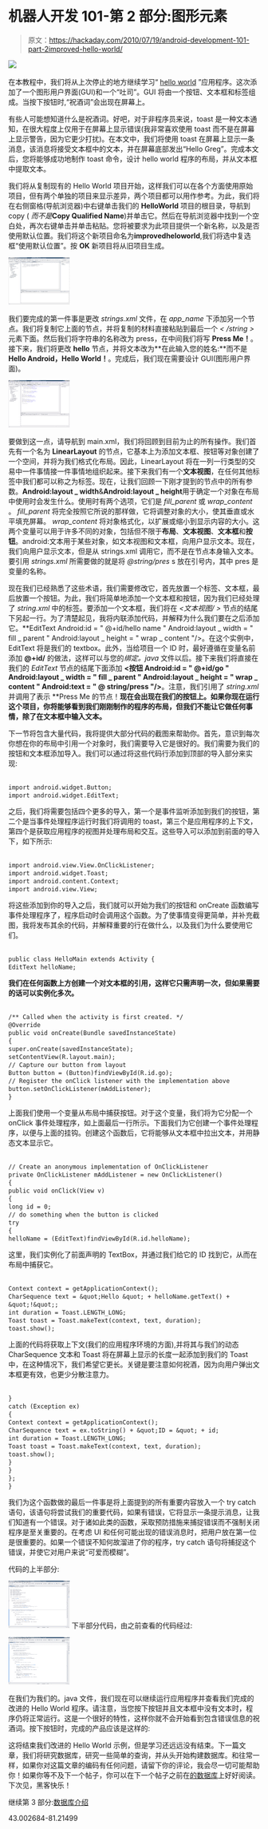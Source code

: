 # 机器人开发 101-第 2 部分:图形元素

> 原文：<https://hackaday.com/2010/07/19/android-development-101-part-2improved-hello-world/>

![](img/6f1f3ace54024f5860ef2cb48626e337.png)

在本教程中，我们将从上次停止的地方继续学习“ [hello world](http://hackaday.com/2010/07/15/android-dev-101-%E2%80%93-part-1hello-world/) ”应用程序。这次添加了一个图形用户界面(GUI)和一个“吐司”。GUI 将由一个按钮、文本框和标签组成。当按下按钮时,“祝酒词”会出现在屏幕上。

有些人可能想知道什么是祝酒词。好吧，对于非程序员来说，toast 是一种文本通知，在很大程度上仅用于在屏幕上显示错误(我非常喜欢使用 toast 而不是在屏幕上显示警告，因为它更少打扰)。在本文中，我们将使用 toast 在屏幕上显示一条消息，该消息将接受文本框中的文本，并在屏幕底部发出“Hello Greg”。完成本文后，您将能够成功地制作 toast 命令，设计 hello world 程序的布局，并从文本框中提取文本。

我们将从复制现有的 Hello World 项目开始，这样我们可以在各个方面使用原始项目，但有两个单独的项目来显示差异，两个项目都可以用作参考。为此，我们将在右侧窗格(导航浏览器)中右键单击我们的 **HelloWorld** 项目的根目录，导航到 copy ( *而不是***Copy Qualified Name**)并单击它。然后在导航浏览器中找到一个空白处，再次右键单击并单击粘贴。您将被要求为此项目提供一个新名称，以及是否使用默认位置。我们将这个新项目命名为**improvedheloworld**,我们将选中复选框“使用默认位置”。按 **OK** 新项目将从旧项目生成。

[![](img/217e4f2539f6ed264d60dff9cbe4e7ff.png "Strings")](http://hackaday.com/wp-content/uploads/2010/07/strings1.png)

我们要完成的第一件事是更改 *strings.xml* 文件，在 *app_name* 下添加另一个节点。我们将复制它上面的节点，并将复制的材料直接粘贴到最后一个 *< /string >* 元素下面。然后我们将字符串的名称改为 press，在中间我们将写 **Press Me！**。接下来，我们将更改 **hello** 节点，并将文本改为**在此输入您的姓名:**而不是 **Hello Android，Hello World！**。完成后，我们现在需要设计 GUI(图形用户界面)。

[![](img/51e629eff3b9c97134973f3753629bff.png "main")](http://hackaday.com/wp-content/uploads/2010/07/main1.png)

要做到这一点，请导航到 main.xml，我们将回顾到目前为止的所有操作。我们首先有一个名为 **LinearLayout** 的节点，它基本上为添加文本框、按钮等对象创建了一个空间，并将为我们格式化布局。因此，LinearLayout 将在一列一行类型的交易中一件事情接一件事情地组织起来。接下来我们有一个**文本视图**，在任何其他标签中我们都可以称之为标签。现在，让我们回顾一下刚才提到的节点中的所有参数。**Android:layout _ width**&**Android:layout _ height**用于确定一个对象在布局中使用时会发生什么。使用时有两个选项，它们是 *fill_parent* 或 *wrap_content* 。 *fill_parent* 将完全按照它所说的那样做，它将调整对象的大小，使其垂直或水平填充屏幕。 *wrap_content* 将对象格式化，以扩展或缩小到显示内容的大小。这两个变量可以用于许多不同的对象，包括但不限于**布局**、**文本视图**、**文本框**和**按钮**。android:文本用于某些对象，如文本视图和文本框，向用户显示文本。现在，我们向用户显示文本，但是从 strings.xml 调用它，而不是在节点本身输入文本。要引用 *strings.xml* 所需要做的就是将 *@string/pres* s 放在引号内，其中 pres 是变量的名称。

现在我们已经熟悉了这些术语，我们需要修改它，首先放置一个标签、文本框，最后放置一个按钮。为此，我们将简单地添加一个文本框和按钮，因为我们已经处理了 *string.xml* 中的标签。要添加一个文本框，我们将在 *<文本视图/ >* 节点的结尾下另起一行。为了清楚起见，我将内联添加代码，并解释为什么我们要在之后添加它。**EditText Android:id = " @+id/hello name " Android:layout _ width = " fill _ parent " Android:layout _ height = " wrap _ content "/>。在这个实例中，EditText 将是我们的 textbox。此外，当给项目一个 ID 时，最好遵循在变量名前添加 **@+id/** 的做法，这样可以与您的*绑定。java* 文件以后。接下来我们将直接在我们的 *EditText* 节点的结尾下面添加 **<按钮 Android:id = " @+id/go " Android:layout _ width = " fill _ parent " Android:layout _ height = " wrap _ content " Android:text = " @ string/press "/>**。注意，我们引用了 *string.xml* 并调用了表示 **Press Me 的节点！**现在会出现在我们的按钮上。如果你现在运行这个项目，你将能够看到我们刚刚制作的程序的布局，但我们不能让它做任何事情，除了在文本框中输入文本。**

下一节将包含大量代码，我将提供大部分代码的截图来帮助你。首先，意识到每次你想在你的布局中引用一个对象时，我们需要导入它是很好的。我们需要为我们的按钮和文本框添加导入。我们可以通过将这些代码行添加到顶部的导入部分来实现:

```

import android.widget.Button;
import android.widget.EditText;

```

之后，我们将需要包括四个更多的导入，第一个是事件监听添加到我们的按钮，第二个是当事件处理程序运行时我们将调用的 toast，第三个是应用程序的上下文，第四个是获取应用程序的视图并处理布局和交互。这些导入可以添加到前面的导入下，如下所示:

```

import android.view.View.OnClickListener;
import android.widget.Toast;
import android.content.Context;
import android.view.View;

```

将这些添加到你的导入之后，我们就可以开始为我们的按钮和 onCreate 函数编写事件处理程序了，程序启动时会调用这个函数。为了使事情变得更简单，并补充截图，我将发布其余的代码，并解释重要的行在做什么，以及我们为什么要使用它们。

```

public class HelloMain extends Activity {
EditText helloName;

```

 **我们在任何函数上方创建一个对文本框的引用，这样它只需声明一次，但如果需要的话可以实例化多次。**

```

/** Called when the activity is first created. */
@Override
public void onCreate(Bundle savedInstanceState)
{
super.onCreate(savedInstanceState);
setContentView(R.layout.main);
// Capture our button from layout
Button button = (Button)findViewById(R.id.go);
// Register the onClick listener with the implementation above
button.setOnClickListener(mAddListener);
}

```

上面我们使用一个变量从布局中捕获按钮。对于这个变量，我们将为它分配一个 onClick 事件处理程序，如上面最后一行所示。下面我们为它创建一个事件处理程序，以便与上面的挂钩。创建这个函数后，它将能够从文本框中拉出文本，并用静态文本显示它。

```

// Create an anonymous implementation of OnClickListener
private OnClickListener mAddListener = new OnClickListener()
{
public void onClick(View v)
{
long id = 0;
// do something when the button is clicked
try
{
helloName = (EditText)findViewById(R.id.helloName);

```

这里，我们实例化了前面声明的 TextBox，并通过我们给它的 ID 找到它，从而在布局中捕获它。

```

Context context = getApplicationContext();
CharSequence text = &quot;Hello &quot; + helloName.getText() + &quot;!&quot;;
int duration = Toast.LENGTH_LONG;
Toast toast = Toast.makeText(context, text, duration);
toast.show();

```

上面的代码将获取上下文(我们的应用程序环境的方面),并将其与我们的动态 CharSequence 文本和 Toast 将在屏幕上显示的长度一起添加到我们的 Toast 中，在这种情况下，我们希望它更长。关键是要注意如何祝酒，因为向用户弹出文本框更有效，也更少分散注意力。

```

}
catch (Exception ex)
{
Context context = getApplicationContext();
CharSequence text = ex.toString() + &quot;ID = &quot; + id;
int duration = Toast.LENGTH_LONG;
Toast toast = Toast.makeText(context, text, duration);
toast.show();
}
}
};
}

```

我们为这个函数做的最后一件事是将上面提到的所有重要内容放入一个 try catch 语句，该语句将尝试我们的重要代码，如果有错误，它将显示一条提示消息，让我们知道有一个错误。对于诸如此类的函数，采取预防措施来捕捉错误而不强制关闭程序是至关重要的。在考虑 UI 和任何可能出现的错误消息时，把用户放在第一位是很重要的。如果一个错误不知何故溜进了你的程序，try catch 语句将捕捉这个错误，并使它对用户来说“可爱而模糊”。

代码的上半部分:

[![](img/4377c97e5e233fd3984f0a0c593a12ff.png "IHW-1")](http://hackaday.com/wp-content/uploads/2010/07/ihw-11.png) 
下半部分代码，由之前查看的代码经过:

[![](img/4c619c0e00cf15b790f48e8a33139e15.png "IHW-2")](http://hackaday.com/wp-content/uploads/2010/07/ihw-21.png)

在我们为我们的。java 文件，我们现在可以继续运行应用程序并查看我们完成的改进的 Hello World 程序。请注意，当您按下按钮并且文本框中没有文本时，程序仍将正常运行。这是一个很好的特性，这样你就不会开始看到包含错误信息的祝酒词。按下按钮时，完成的产品应该是这样的:

这将结束我们改进的 Hello World 示例，但是学习还远远没有结束。下一篇文章，我们将研究数据库，研究一些简单的查询，并从头开始构建数据库。和往常一样，如果你对这篇文章的编码有任何问题，请留下你的评论，我会尽一切可能帮助你！如果你等不及下一个帖子，你可以在下一个帖子之前在[的数据库](http://developer.android.com/guide/topics/data/data-storage.html#db)上好好阅读。下次见，黑客快乐！

继续第 3 部分:[数据库介绍](http://hackaday.com/2010/07/21/android-development-101-part-3introduction-to-databases/)

43.002684-81.21499